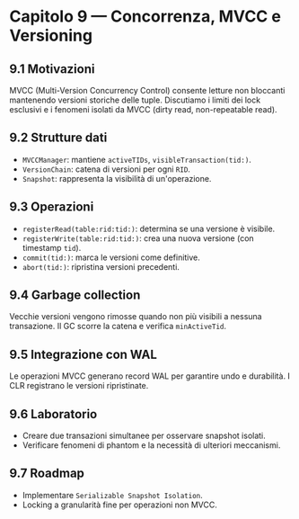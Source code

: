 # Capitolo 9 — Concorrenza, MVCC e Versioning

## 9.1 Motivazioni
MVCC (Multi-Version Concurrency Control) consente letture non bloccanti mantenendo versioni storiche delle tuple. Discutiamo i limiti dei lock esclusivi e i fenomeni isolati da MVCC (dirty read, non-repeatable read).

## 9.2 Strutture dati
- `MVCCManager`: mantiene `activeTIDs`, `visibleTransaction(tid:)`.
- `VersionChain`: catena di versioni per ogni `RID`.
- `Snapshot`: rappresenta la visibilità di un'operazione.

## 9.3 Operazioni
- `registerRead(table:rid:tid:)`: determina se una versione è visibile.
- `registerWrite(table:rid:tid:)`: crea una nuova versione (con timestamp `tid`).
- `commit(tid:)`: marca le versioni come definitive.
- `abort(tid:)`: ripristina versioni precedenti.

## 9.4 Garbage collection
Vecchie versioni vengono rimosse quando non più visibili a nessuna transazione. Il GC scorre la catena e verifica `minActiveTid`.

## 9.5 Integrazione con WAL
Le operazioni MVCC generano record WAL per garantire undo e durabilità. I CLR registrano le versioni ripristinate.

## 9.6 Laboratorio
- Creare due transazioni simultanee per osservare snapshot isolati.
- Verificare fenomeni di phantom e la necessità di ulteriori meccanismi.

## 9.7 Roadmap
- Implementare `Serializable Snapshot Isolation`.
- Locking a granularità fine per operazioni non MVCC.

